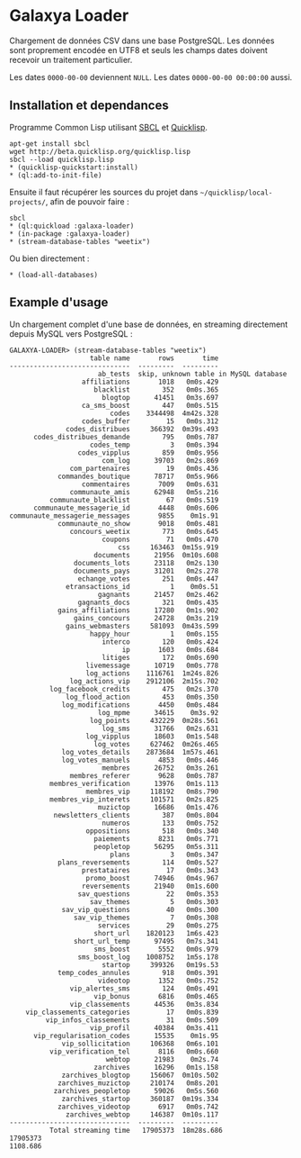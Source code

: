 # Galaxya Loader

Chargement de données CSV dans une base PostgreSQL. Les données sont
proprement encodée en UTF8 et seuls les champs dates doivent recevoir un
traitement particulier.

Les dates `0000-00-00` deviennent `NULL`. Les dates `0000-00-00 00:00:00`
aussi.

## Installation et dependances

Programme Common Lisp utilisant [SBCL](http://sbcl.org/) et
[Quicklisp](http://www.quicklisp.org/beta/).

    apt-get install sbcl
	wget http://beta.quicklisp.org/quicklisp.lisp
	sbcl --load quicklisp.lisp
	* (quicklisp-quickstart:install)
	* (ql:add-to-init-file)

Ensuite il faut récupérer les sources du projet dans
`~/quicklisp/local-projects/`, afin de pouvoir faire :

    sbcl
	* (ql:quickload :galaxa-loader)
	* (in-package :galaxya-loader)
	* (stream-database-tables "weetix")

Ou bien directement :

    * (load-all-databases)

## Example d'usage

Un chargement complet d'une base de données, en streaming directement depuis
MySQL vers PostgreSQL :

~~~
GALAXYA-LOADER> (stream-database-tables "weetix")
                    table name       rows       time
------------------------------  ---------  ---------
                      ab_tests  skip, unknown table in MySQL database
                  affiliations       1018   0m0s.429
                     blacklist        352   0m0s.365
                       blogtop      41451   0m3s.697
                  ca_sms_boost        447   0m0s.515
                         codes    3344498  4m42s.328
                  codes_buffer         15   0m0s.312
              codes_distribues     366392  0m39s.493
      codes_distribues_demande        795   0m0s.787
                    codes_temp          3   0m0s.394
                 codes_vipplus        859   0m0s.956
                       com_log      39703   0m2s.869
               com_partenaires         19   0m0s.436
            commandes_boutique      78717   0m5s.966
                  commentaires       7009   0m0s.631
               communaute_amis      62948   0m5s.216
          communaute_blacklist         67   0m0s.519
      communaute_messagerie_id       4448   0m0s.606
communaute_messagerie_messages       9855    0m1s.91
            communaute_no_show       9018   0m0s.481
               concours_weetix        773   0m0s.645
                       coupons         71   0m0s.470
                           css     163463  0m15s.919
                     documents      21956  0m10s.608
                documents_lots      23118   0m2s.130
                documents_pays      31201   0m2s.278
                 echange_votes        251   0m0s.447
              etransactions_id          1    0m0s.51
                      gagnants      21457   0m2s.462
                 gagnants_docs        321   0m0s.435
            gains_affiliations      17280   0m1s.902
                gains_concours      24728   0m3s.219
              gains_webmasters     581093  0m43s.599
                    happy_hour          1   0m0s.155
                       interco        120   0m0s.424
                            ip       1603   0m0s.684
                       litiges        172   0m0s.690
                   livemessage      10719   0m0s.778
                   log_actions    1116761  1m24s.826
               log_actions_vip    2912106  2m15s.702
          log_facebook_credits        475   0m2s.370
              log_flood_action        453   0m0s.350
             log_modifications       4450   0m0s.484
                      log_mpme      34615    0m3s.92
                    log_points     432229  0m28s.561
                       log_sms      31766   0m2s.631
                   log_vipplus      18603   0m1s.548
                     log_votes     627462  0m26s.465
             log_votes_details    2873684  1m57s.461
             log_votes_manuels       4853   0m0s.446
                       membres      26752   0m3s.261
               membres_referer       9628   0m0s.787
          membres_verification      13976   0m1s.113
                   membres_vip     118192   0m8s.790
          membres_vip_interets     101571   0m2s.825
                      muzictop      16686   0m1s.476
           newsletters_clients        387   0m0s.804
                       numeros        133   0m0s.752
                   oppositions        518   0m0s.340
                     paiements       8231   0m0s.771
                     peopletop      56295   0m5s.311
                         plans          3   0m0s.347
            plans_reversements        114   0m0s.527
                  prestataires         17   0m0s.343
                   promo_boost      74946   0m4s.967
                  reversements      21940   0m1s.600
                 sav_questions         22   0m0s.353
                    sav_themes          5   0m0s.303
             sav_vip_questions         40   0m0s.300
                sav_vip_themes          7   0m0s.308
                      services         29   0m0s.275
                     short_url    1820123   1m6s.423
                short_url_temp      97495   0m7s.341
                     sms_boost       5552   0m0s.979
                 sms_boost_log    1008752   1m5s.178
                       startop     399326   0m19s.53
            temp_codes_annules        918   0m0s.391
                      videotop       1352   0m0s.752
               vip_alertes_sms        124   0m0s.491
                     vip_bonus       6816   0m0s.465
               vip_classements      44536   0m3s.834
    vip_classements_categories         17   0m0s.839
         vip_infos_classements         31   0m0s.509
                    vip_profil      40384   0m3s.411
      vip_regularisation_codes      15535    0m1s.95
             vip_sollicitation     106368   0m6s.101
          vip_verification_tel       8116   0m0s.660
                        webtop      21983    0m2s.74
                     zarchives      16296   0m1s.158
             zarchives_blogtop     156067  0m10s.502
            zarchives_muzictop     210174   0m8s.201
           zarchives_peopletop      59026   0m5s.560
             zarchives_startop     360187  0m19s.334
            zarchives_videotop       6917   0m0s.742
              zarchives_webtop     146387  0m10s.117
------------------------------  ---------  ---------
          Total streaming time   17905373  18m28s.686
17905373
1108.686
~~~

